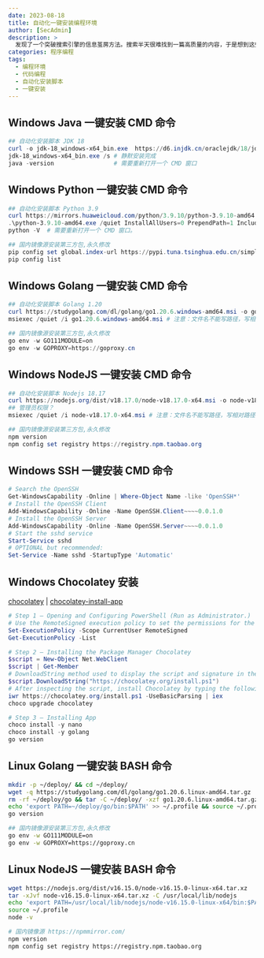 ```yaml
---
date: 2023-08-18
title: 自动化一键安装编程环境
author: [SecAdmin]
description: >
  发现了一个突破搜索引擎的信息茧房方法。搜索半天很难找到一篇高质量的内容，于是想到这些都是商业目的构建的信息茧房，把搜索结果圈起来赚流量的钱，并不是找到高质量结果为目的，所以一切就明了了。想要高质量就自己想办法吧。
categories: 程序编程
tags:
  - 编程环境
  - 代码编程
  - 自动化安装脚本
  - 一键安装
---
```



## Windows  Java 一键安装 CMD 命令

```powershell
## 自动化安装脚本 JDK 18
curl -o jdk-18_windows-x64_bin.exe  https://d6.injdk.cn/oraclejdk/18/jdk-18_windows-x64_bin.exe
jdk-18_windows-x64_bin.exe /s # 静默安装完成
java -version                 # 需要重新打开一个 CMD 窗口
```

## Windows  Python 一键安装 CMD 命令

```powershell
## 自动化安装脚本 Python 3.9
curl https://mirrors.huaweicloud.com/python/3.9.10/python-3.9.10-amd64.exe -o python-3.9.10-amd64.exe
.\python-3.9.10-amd64.exe /quiet InstallAllUsers=0 PrependPath=1 Include_test=0  # 静默安装完成
python -V  # 需要重新打开一个 CMD 窗口。

## 国内镜像源安装第三方包,永久修改
pip config set global.index-url https://pypi.tuna.tsinghua.edu.cn/simple
pip config list
```

## Windows  Golang 一键安装 CMD 命令

```powershell
## 自动化安装脚本 Golang 1.20
curl https://studygolang.com/dl/golang/go1.20.6.windows-amd64.msi -o go1.20.6.windows-amd64.msi
msiexec /quiet /i go1.20.6.windows-amd64.msi # 注意：文件名不能写路径，写相对路径会报错，参数顺序也要小心

## 国内镜像源安装第三方包,永久修改
go env -w GO111MODULE=on
go env -w GOPROXY=https://goproxy.cn
```

## Windows  NodeJS 一键安装 CMD 命令

```powershell
## 自动化安装脚本 Nodejs 18.17
curl https://nodejs.org/dist/v18.17.0/node-v18.17.0-x64.msi -o node-v18.17.0-x64.msi
## 管理员权限？
msiexec /quiet /i node-v18.17.0-x64.msi # 注意：文件名不能写路径，写相对路径会报错，参数顺序也要小心

## 国内镜像源安装第三方包,永久修改
npm version 
npm config set registry https://registry.npm.taobao.org
```



## Windows SSH  一键安装 CMD 命令

```powershell
# Search the OpenSSH
Get-WindowsCapability -Online | Where-Object Name -like 'OpenSSH*'
# Install the OpenSSH Client
Add-WindowsCapability -Online -Name OpenSSH.Client~~~~0.0.1.0
# Install the OpenSSH Server
Add-WindowsCapability -Online -Name OpenSSH.Server~~~~0.0.1.0
# Start the sshd service
Start-Service sshd
# OPTIONAL but recommended:
Set-Service -Name sshd -StartupType 'Automatic'
```

## Windows Chocolatey 安装

[chocolatey](https://chocolatey.org/install) | [chocolatey-install-app](https://www.digitalocean.com/community/tutorials/how-to-install-go-and-set-up-a-local-programming-environment-on-windows-10)

```powershell
# Step 1 — Opening and Configuring PowerShell (Run as Administrator.)
# Use the RemoteSigned execution policy to set the permissions for the current user.
Set-ExecutionPolicy -Scope CurrentUser RemoteSigned
Get-ExecutionPolicy -List

# Step 2 — Installing the Package Manager Chocolatey
$script = New-Object Net.WebClient
$script | Get-Member
# DownloadString method used to display the script and signature in the PowerShell window. Use this method to inspect the script:
$script.DownloadString("https://chocolatey.org/install.ps1")
# After inspecting the script, install Chocolatey by typing the following into PowerShell:
iwr https://chocolatey.org/install.ps1 -UseBasicParsing | iex
choco upgrade chocolatey

# Step 3 — Installing App
choco install -y nano
choco install -y golang
go version
```



## Linux  Golang 一键安装 BASH 命令

```bash
mkdir -p ~/deploy/ && cd ~/deploy/
wget -q https://studygolang.com/dl/golang/go1.20.6.linux-amd64.tar.gz
rm -rf ~/deploy/go && tar -C ~/deploy/ -xzf go1.20.6.linux-amd64.tar.gz
echo 'export PATH=~/deploy/go/bin:$PATH' >> ~/.profile && source ~/.profile
go version

## 国内镜像源安装第三方包,永久修改
go env -w GO111MODULE=on
go env -w GOPROXY=https://goproxy.cn
```

## Linux  NodeJS 一键安装 BASH 命令

```bash
wget https://nodejs.org/dist/v16.15.0/node-v16.15.0-linux-x64.tar.xz
tar -xJvf node-v16.15.0-linux-x64.tar.xz -C /usr/local/lib/nodejs 
echo 'export PATH=/usr/local/lib/nodejs/node-v16.15.0-linux-x64/bin:$PATH' >> ~/.profile 
source ~/.profile
node -v 

# 国内镜像源 https://npmmirror.com/
npm version 
npm config set registry https://registry.npm.taobao.org
```




